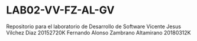 # LAB02-VV-FZ-AL-GV
Repositorio para el laboratorio de Desarrollo de Software
Vicente Jesus Vilchez Diaz
20152720K
Fernando Alonso Zambrano Altamirano
20180312K
